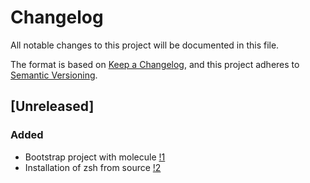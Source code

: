 # Changelog
All notable changes to this project will be documented in this file.

The format is based on [Keep a Changelog](https://keepachangelog.com/en/1.0.0/),
and this project adheres to [Semantic Versioning](https://semver.org/spec/v2.0.0.html).

## [Unreleased]

### Added
* Bootstrap project with molecule [!1](https://github.com/nekeal/ansible-role-zinit/pull/1)
* Installation of zsh from source [!2](https://github.com/nekeal/ansible-role-zinit/pull/2)
